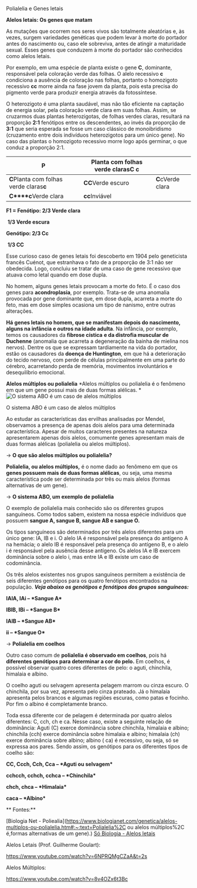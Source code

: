 Polialelia e Genes letais



**Alelos letais: Os genes que matam**

As mutações que ocorrem nos seres vivos são totalmente aleatórias e, às vezes, surgem variedades genéticas que podem levar à morte do portador antes do nascimento ou, caso ele sobreviva, antes de atingir a maturidade sexual. Esses genes que conduzem à morte do portador são conhecidos como alelos letais.

Por exemplo, em uma espécie de planta existe o gene **C**, dominante, responsável pela coloração verde das folhas. O alelo recessivo **c** condiciona a ausência de coloração nas folhas, portanto o homozigoto recessivo **cc** morre ainda na fase jovem da planta, pois esta precisa do pigmento verde para produzir energia através da fotossíntese.

O heterozigoto é uma planta saudável, mas não tão eficiente na captação de energia solar, pela coloração verde clara em suas folhas. Assim, se cruzarmos duas plantas heterozigotas, de folhas verdes claras, resultará na proporção **2:1** fenótipos entre os descendentes, ao invés da proporção de **3:1** que seria esperada se fosse um caso clássico de monoibridismo (cruzamento entre dois indivíduos heterozigotos para um único gene). No caso das plantas o homozigoto recessivo morre logo após germinar, o que conduz a proporção 2:1.

| **P**                                    | Planta com folhas verde claras**C**            **c** |                   |
| ---------------------------------------- | ---------------------------------------------------- | ----------------- |
| **C**Planta com folhas verde claras**c** | **CC**Verde escuro                                   | **C**cVerde clara |
| **C****c**Verde clara                    | **cc**Inviável                                       |                   |

**F1 = Fenótipo: 2/3 Verde clara**

​              **1/3 Verde escura**

**Genótipo: 2/3 Cc**

​         **1/3 CC**

Esse curioso caso de genes letais foi descoberto em 1904 pelo geneticista francês Cuénot, que estranhava o fato de a proporção de 3:1 não ser obedecida. Logo, concluiu se tratar de uma caso de gene recessivo que atuava como letal quando em dose dupla.

No homem, alguns genes letais provocam a morte do feto. É o caso dos genes para **acondroplasia**, por exemplo. Trata-se de uma anomalia provocada por gene dominante que, em dose dupla, acarreta a morte do feto, mas em dose simples ocasiona um tipo de nanismo, entre outras alterações.

**Há** **genes letais no homem, que se manifestam depois do nascimento, alguns na infância e outros na idade adulta**. Na infância, por exemplo, temos os causadores da **fibrose cística** **e da distrofia muscular de Duchenne** (anomalia que acarreta a degeneração da bainha de mielina nos nervos). Dentre os que se expressam tardiamente na vida do portador, estão os causadores da **doença de Huntington**, em que há a deterioração do tecido nervoso, com perde de células principalmente em uma parte do cérebro, acarretando perda de memória, movimentos involuntários e desequilíbrio emocional.



**Alelos múltiplos ou polialelia**
*Alelos múltiplos ou polialelia é o fenômeno em que um gene possui mais de duas formas alélicas.
*![O sistema ABO é um caso de alelos múltiplos](https://static.planejativo.com/uploads/novas/019206346d5c39d6639469de13efb0cf.jpg)

O sistema ABO é um caso de alelos múltiplos

Ao estudar as características das ervilhas analisadas por Mendel, observamos a presença de apenas dois alelos para uma determinada característica. Apesar de muitos caracteres presentes na natureza apresentarem apenas dois alelos, comumente genes apresentam mais de duas formas alélicas (polialelia ou alelos múltiplos).

→ **O que são alelos múltiplos ou polialelia?**

**Polialelia, ou alelos múltiplos,** é o nome dado ao fenômeno em que os **genes possuem mais de duas formas alélicas**, ou seja, uma mesma característica pode ser determinada por três ou mais alelos (formas alternativas de um gene).

→ **O sistema ABO, um exemplo de polialelia**

O exemplo de polialelia mais conhecido são os diferentes grupos sanguíneos. Como todos sabem, existem na nossa espécie indivíduos que possuem **sangue A, sangue B, sangue AB e sangue O.**

Os tipos sanguíneos são determinados por três alelos diferentes para um único gene: IA, IB e i. O alelo IA é responsável pela presença do antígeno A na hemácia; o alelo IB é responsável pela presença do antígeno B, e o alelo i é responsável pela ausência desse antígeno. Os alelos IA e IB exercem dominância sobre o alelo i, mas entre IA e IB existe um caso de codominância.

Os três alelos existentes nos grupos sanguíneos permitem a existência de seis diferentes genótipos para os quatro fenótipos encontrados na população. ***Veja abaixo os genótipos e fenótipos dos grupos sanguíneos:***

**IAIA, IAi – \*Sangue A\***

**IBIB, IBi – \*Sangue B\***

**IAIB – \*Sangue AB\***

**ii – \*Sangue O\***

→ **Polialelia em coelhos**

Outro caso comum de **polialelia é observado em coelhos**, pois há **diferentes genótipos para determinar a cor do pelo.** Em coelhos, é possível observar quatro cores diferentes de pelo: o aguti, chinchila, himalaia e albino.

O coelho aguti ou selvagem apresenta pelagem marrom ou cinza escuro. O chinchila, por sua vez, apresenta pelo cinza prateado. Já o himalaia apresenta pelos brancos e algumas regiões escuras, como patas e focinho. Por fim o albino é completamente branco.

Toda essa diferente cor de pelagem é determinada por quatro alelos diferentes: C, cch, ch e ca. Nesse caso, existe a seguinte relação de dominância: Aguti (C) exerce dominância sobre chinchila, himalaia e albino; chinchila (cch) exerce dominância sobre himalaia e albino; himalaia (ch) exerce dominância sobre albino; albino ( ca) é recessivo, ou seja, só se expressa aos pares. Sendo assim, os genótipos para os diferentes tipos de coelho são:

**CC, Ccch, Cch, Cca – \*Aguti ou selvagem\***

**cchcch, cchch, cchca – \*Chinchila\***

**chch, chca – \*Himalaia\***

**caca – \*Albino\***

**
Fontes:**

[Biologia Net - Poliealia](https://www.biologianet.com/genetica/alelos-multiplos-ou-polialelia.htm#:~:text=Polialelia%2C ou alelos múltiplos%2C é,formas alternativas de um gene).)
[Só Biologia - Alelos letais](https://www.sobiologia.com.br/conteudos/Genetica/leismendel7.php)

Alelos Letais (Prof. Guilherme Goulart):

https://www.youtube.com/watch?v=6NPRQMgCZaA&t=2s

Alelos Múltiplos:

https://www.youtube.com/watch?v=8v4OZx6t3Bc
